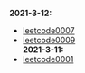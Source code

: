 **2021-3-12:**  
- [leetcode0007](https://github.com/Willbebest/Leetcode-Notes/blob/main/2021-3-12/LeetCode0007.md)  
- [leetcode0009](https://github.com/Willbebest/Leetcode-Notes/blob/main/2021-3-12/leetcode0009.md)  
**2021-3-11:**  
- [leetcode0001](https://github.com/Willbebest/Leetcode-Notes/blob/main/2021-3-11/leetcode0001.md)
